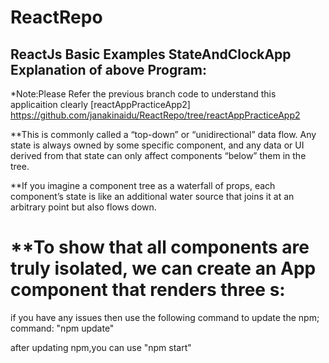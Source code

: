 # ReactRepo
ReactJs Basic Examples 
StateAndClockApp
Explanation of above Program:
------------------------------

*Note:Please Refer the previous branch code to understand this applicaition clearly [reactAppPracticeApp2]
https://github.com/janakinaidu/ReactRepo/tree/reactAppPracticeApp2


**This is commonly called a “top-down” or “unidirectional” data flow. Any state is always owned by some specific component, and any data or UI derived from that state can only affect components “below” them in the tree.

**If you imagine a component tree as a waterfall of props, each component’s state is like an additional water source that joins it at an arbitrary point but also flows down.

**To show that all components are truly isolated, we can create an App component that renders three <Clock>s:
=======

if you have any issues then use the following command to update the npm;
 command: "npm update"
 
 after updating npm,you can use "npm start"

